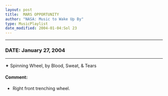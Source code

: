 ```yaml
---
layout: post
title:  MARS OPPORTUNITY
author: "NASA: Music to Wake Up By"
type: MusicPlaylist
date_modified: 2004-01-04:Sol 23
---
```


----
### DATE: January 27, 2004
----
✦ Spinning Wheel, by Blood, Sweat, & Tears

#### Comment:
* Right front trenching wheel.
